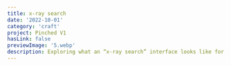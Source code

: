 ```yaml
---
title: x-ray search
date: '2022-10-01'
category: 'craft'
project: Pinched V1
hasLink: false
previewImage: '5.webp'
description: Exploring what an “x-ray search” interface looks like for people with a bit of programming experience.
---
```

